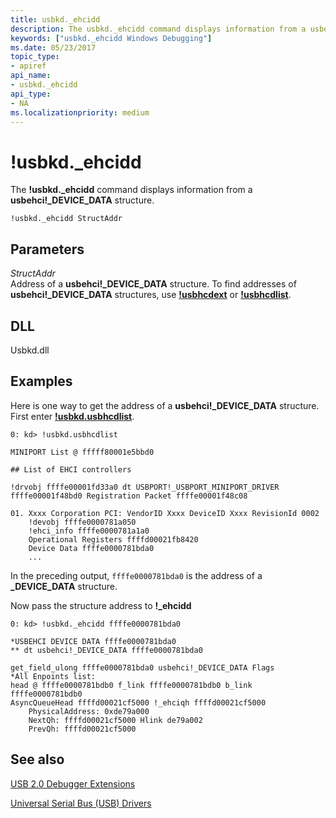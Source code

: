 ```yaml
---
title: usbkd._ehcidd
description: The usbkd._ehcidd command displays information from a usbehci _DEVICE_DATA structure.
keywords: ["usbkd._ehcidd Windows Debugging"]
ms.date: 05/23/2017
topic_type:
- apiref
api_name:
- usbkd._ehcidd
api_type:
- NA
ms.localizationpriority: medium
---
```


# !usbkd.\_ehcidd


The **!usbkd.\_ehcidd** command displays information from a **usbehci!\_DEVICE\_DATA** structure.

```dbgcmd
!usbkd._ehcidd StructAddr
```

## <span id="ddk__devobj_dbg"></span><span id="DDK__DEVOBJ_DBG"></span>Parameters


<span id="_______StructAddr______"></span><span id="_______structaddr______"></span><span id="_______STRUCTADDR______"></span> *StructAddr*   
Address of a **usbehci!\_DEVICE\_DATA** structure. To find addresses of **usbehci!\_DEVICE\_DATA** structures, use [**!usbhcdext**](-usbkd-usbhcdext.md) or [**!usbhcdlist**](-usbkd-usbhcdlist.md).

## <span id="DLL"></span><span id="dll"></span>DLL


Usbkd.dll

Examples
--------

Here is one way to get the address of a **usbehci!\_DEVICE\_DATA** structure. First enter [**!usbkd.usbhcdlist**](-usbkd-usbhcdlist.md).

```dbgcmd
0: kd> !usbkd.usbhcdlist

MINIPORT List @ fffff80001e5bbd0

## List of EHCI controllers

!drvobj ffffe00001fd33a0 dt USBPORT!_USBPORT_MINIPORT_DRIVER ffffe00001f48bd0 Registration Packet ffffe00001f48c08

01. Xxxx Corporation PCI: VendorID Xxxx DeviceID Xxxx RevisionId 0002
    !devobj ffffe0000781a050
    !ehci_info ffffe0000781a1a0
    Operational Registers ffffd00021fb8420
    Device Data ffffe0000781bda0
    ...
```

In the preceding output, `ffffe0000781bda0` is the address of a **\_DEVICE\_DATA** structure.

Now pass the structure address to **!\_ehcidd**

```dbgcmd
0: kd> !usbkd._ehcidd ffffe0000781bda0

*USBEHCI DEVICE DATA ffffe0000781bda0
** dt usbehci!_DEVICE_DATA ffffe0000781bda0 

get_field_ulong ffffe0000781bda0 usbehci!_DEVICE_DATA Flags
*All Enpoints list:
head @ ffffe0000781bdb0 f_link ffffe0000781bdb0 b_link ffffe0000781bdb0
AsyncQueueHead ffffd00021cf5000 !_ehciqh ffffd00021cf5000
    PhysicalAddress: 0xde79a000
    NextQh: ffffd00021cf5000 Hlink de79a002
    PrevQh: ffffd00021cf5000
```

## <span id="see_also"></span>See also


[USB 2.0 Debugger Extensions](usb-2-0-extensions.md)

[Universal Serial Bus (USB) Drivers](../usbcon/index.md)

 

